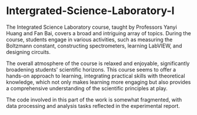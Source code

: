 # Intergrated-Science-Laboratory-I

The Integrated Science Laboratory course, taught by Professors Yanyi Huang and Fan Bai, covers a broad and intriguing array of topics. During the course, students engage in various activities, such as measuring the Boltzmann constant, constructing spectrometers, learning LabVIEW, and designing circuits. 

The overall atmosphere of the course is relaxed and enjoyable, significantly broadening students' scientific horizons. This course seems to offer a hands-on approach to learning, integrating practical skills with theoretical knowledge, which not only makes learning more engaging but also provides a comprehensive understanding of the scientific principles at play.

The code involved in this part of the work is somewhat fragmented, with data processing and analysis tasks reflected in the experimental report.



